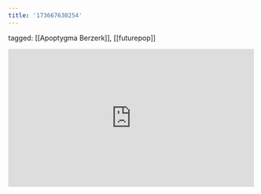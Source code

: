 ```yaml
---
title: '173667630254'
---
```

tagged: [[Apoptygma Berzerk]], [[futurepop]]
<iframe allow="accelerometer; autoplay; clipboard-write; encrypted-media; gyroscope; picture-in-picture" allowfullscreen="" frameborder="0" height="281" id="youtube_iframe" src="https://www.youtube.com/embed/EwBIqmpUavc?feature=oembed&amp;enablejsapi=1&amp;origin=https://safe.txmblr.com&amp;wmode=opaque" width="500"></iframe>
